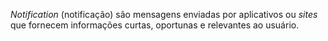 _Notification_ (notificação) são mensagens enviadas por aplicativos ou _sites_ que fornecem informações curtas, oportunas e relevantes ao usuário.
